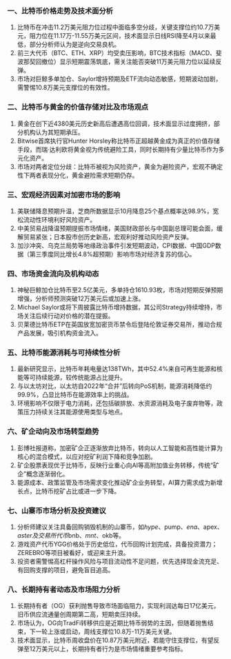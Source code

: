 ### 一、比特币价格走势及技术面分析
1. 比特币在冲击11.2万美元阻力位过程中面临多空分歧，关键支撑位约10.7万美元，阻力位在11.17万-11.55万美元区间，技术面显示日线RSI降至4月以来最低，部分分析师认为是逆向交易良机。
2. 前三大代币（BTC、ETH、XRP）均受卖压影响，BTC技术指标（MACD、斐波那契回撤位）显示短期震荡筑底，需关注能否突破11万美元阻力位以延续反弹。
3. 市场对巨鲸多单加仓、Saylor增持预期及ETF流向动态敏感，短期波动加剧，需警惕10.8万美元支撑位的有效性。
### 二、比特币与黄金的价值存储对比及市场观点
1. 黄金在创下近4380美元历史新高后遭遇高位回调，技术面显示过度拥挤，部分机构认为其短期承压。
2. Bitwise首席执行官Hunter Horsley称比特币正超越黄金成为真正的价值存储手段，而瑞·达利欧将黄金视为传统避险工具，同时长期持有少量比特币作为多元化资产。
3. 市场对两者定位分歧：比特币被视为风险资产，黄金为避险资产，宏观不确定性下两者表现分化，黄金避险需求短期仍存。
### 三、宏观经济因素对加密市场的影响
1. 美联储降息预期升温，芝商所数据显示10月降息25个基点概率达98.9%，宽松流动性环境利好风险资产。
2. 中美贸易战降温预期提振市场情绪，美国财政部长与中国副总理可能会面，缓解贸易紧张；日本股市创历史新高，宏观利好推动风险资产反弹。
3. 加沙冲突、乌克兰局势等地缘政治事件引发短期波动，CPI数据、中国GDP数据（第三季度同比增长4.8%超预期）影响市场对经济复苏的信心。
### 四、市场资金流向及机构动态
1. 神秘巨鲸加仓比特币至2.5亿美元，多单持仓1610.93枚，市场对短期反弹预期增强，分析师预测突破12万美元后或加速上涨。
2. Michael Saylor或将下周披露比特币增持数据，其公司Strategy持续增持，市场关注后续行动对价格的潜在提振。
3. 贝莱德比特币ETP在英国放宽加密货币禁令后登陆伦敦证券交易所，推动合规产品发展，吸引机构资金流入。
### 五、比特币能源消耗与可持续性分析
1. 最新研究显示，比特币年耗电量达138TWh，其中52.4%来自可再生能源和核能等可持续能源，较传统能源占比提升。
2. 与以太坊对比，以太坊自2022年“合并”后转向PoS机制，能源消耗降低约99.9%，凸显比特币在能源效率上的挑战。
3. 环境影响不仅限于电力消耗，还包括碳排放、水资源消耗及电子废弃物等，政策压力持续关注其能源使用类型与地点。
### 六、矿企动向及市场转型趋势
1. 彭博社报道称，加密矿企正逐渐放弃比特币，转向以人工智能和高性能计算为核心的混合模式，以应对挖矿利润下降和竞争加剧。
2. 矿企股票表现优于比特币，反映行业重心向AI等高附加值业务转移，传统“矿企”概念逐渐弱化。
3. 能源成本、政策监管及市场需求变化推动矿企业务转型，AI算力需求成为新增长点，比特币挖矿占比或进一步下降。
### 七、山寨币市场分析及投资建议
1. 分析师建议关注具备回购销毁机制的山寨币，如$hype、$pump、$ena、$apex、$aster及交易所代币$bnb、$mnt、$okb等。
2. 游戏资产代币YGG价格处于历史低位，代币回购计划完成，具备投资潜力；ZEREBRO等项目被看好，或迎来主升浪。
3. 投资者需警惕高杠杆操作风险与项目流动性不足问题，优先选择现金流充足、有回购支撑的项目，避免盲目追高。
### 八、长期持有者动态及市场阻力分析
1. 长期持有者（OG）获利抛售导致市场面临阻力，实现利润达每日17亿美元，旧币供应流通量创周期第二高，短期卖压持续。
2. 市场认为，OG向TradFi转移供应是近期比特币弱势的主因，但随着抛售结束，下一轮上涨或启动，周线支撑位10.8万-11万美元关键。
3. 技术面显示，比特币周收盘价在10.87万美元附近，若能守住支撑位，有望反弹至12万美元以上，长期持有者行为是市场情绪重要参考指标。